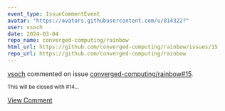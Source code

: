 ```yaml
---
event_type: IssueCommentEvent
avatar: "https://avatars.githubusercontent.com/u/814322?"
user: vsoch
date: 2024-03-04
repo_name: converged-computing/rainbow
html_url: https://github.com/converged-computing/rainbow/issues/15
repo_url: https://github.com/converged-computing/rainbow
---
```


<a href='https://github.com/vsoch' target='_blank'>vsoch</a> commented on issue <a href='https://github.com/converged-computing/rainbow/issues/15' target='_blank'>converged-computing/rainbow#15</a>.

<small>This will be closed with #14...</small>

<a href='https://github.com/converged-computing/rainbow/issues/15' target='_blank'>View Comment</a>